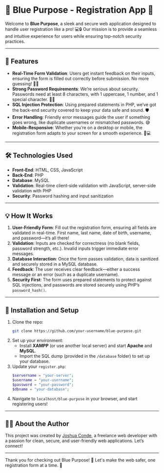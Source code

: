 # 🌟 Blue Purpose - Registration App 🌟

Welcome to **Blue Purpose**, a sleek and secure web application designed to handle user registration like a pro! 💻🔒 Our mission is to provide a seamless and intuitive experience for users while ensuring top-notch security practices.

---

## 🚀 Features

- **Real-Time Form Validation**: Users get instant feedback on their inputs, ensuring the form is filled out correctly before submission. No more guessing! 📝✅
- **Strong Password Requirements**: We’re serious about security. Passwords need at least 8 characters, with 1 uppercase, 1 number, and 1 special character. 💪🔑
- **SQL Injection Protection**: Using prepared statements in PHP, we’ve got the back-end security covered to keep your data safe and sound. 🛡️
- **Error Handling**: Friendly error messages guide the user if something goes wrong, like duplicate usernames or mismatched passwords. 😅
- **Mobile-Responsive**: Whether you’re on a desktop or mobile, the registration form adapts to your screen for a smooth experience. 📱💻

---

## 🛠️ Technologies Used

- **Front-End**: HTML, CSS, JavaScript
- **Back-End**: PHP
- **Database**: MySQL
- **Validation**: Real-time client-side validation with JavaScript, server-side validation with PHP
- **Security**: Password hashing and input sanitization

---

## 💡 How It Works

1. **User-Friendly Form**: Fill out the registration form, ensuring all fields are validated in real-time. First name, last name, date of birth, username, and password—it’s all there!
2. **Validation**: Inputs are checked for correctness (no blank fields, password strength, etc.). Invalid inputs trigger immediate error messages.
3. **Database Interaction**: Once the form passes validation, data is sanitized and securely stored in a MySQL database.
4. **Feedback**: The user receives clear feedback—either a success message or an error (such as a duplicate username).
5. **Security First**: The form uses prepared statements to protect against SQL injections, and passwords are stored securely using PHP’s `password_hash()`.

---

## 🎉 Installation and Setup

1. Clone the repo:
    ```bash
    git clone https://github.com/your-username/blue-purpose.git
    ```
2. Set up your environment:
    - Install **XAMPP** (or use another local server) and start **Apache** and **MySQL**.
    - Import the SQL dump (provided in the `/database` folder) to set up your database.
3. Update your `register.php`:
    ```php
    $servername = "your-server";
    $username = "your-username";
    $password = "your-password";
    $dbname = "your-database";
    ```
4. Navigate to `localhost/blue-purpose` in your browser, and start registering users!

---

## 🧑‍💻 About the Author

This project was created by [Joshua Conde](https://github.com/josh-conde), a freelance web developer with a passion for clean, secure, and user-friendly web applications. Let’s connect!

---

Thank you for checking out Blue Purpose! 🚀 Let's make the web safer, one registration form at a time. 💙
